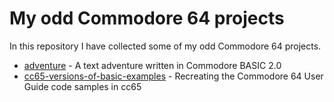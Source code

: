 My odd Commodore 64 projects
============================
In this repository I have collected some of my odd Commodore 64 projects.

* [adventure](adventure/README.md) - A text adventure written in Commodore BASIC 2.0
* [cc65-versions-of-basic-examples](cc65-versions-of-basic-examples/README.md) - Recreating the Commodore 64 User Guide code samples in cc65